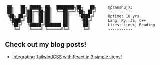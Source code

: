 ```
 ██╗   ██╗ █████╗ ██╗  ████████╗██╗   ██╗     @pranshuj73
 ██║   ██║██╔══██╗██║  ╚══██╔══╝╚██╗ ██╔╝     -----------
 ╚██╗ ██╔╝██║  ██║██║     ██║    ╚████╔╝      Uptime: 18 yrs
  ╚████╔╝ ██║  ██║██║     ██║     ╚██╔╝       Lang: Py, JS, C++
   ╚██╔╝  ╚█████╔╝███████ ██║      ██║        Likes: Linux, Reading
    ╚═╝    ╚════╝ ╚══════╝╚═╝      ╚═╝        -----------
```



## Check out my blog posts!
<!-- BLOG-POST-LIST:START -->
- [Integrating TailwindCSS with React in 3 simple steps!](https://voltycodes.hashnode.dev/integrating-tailwindcss-with-react-in-3-simple-steps-1)
<!-- BLOG-POST-LIST:END -->

